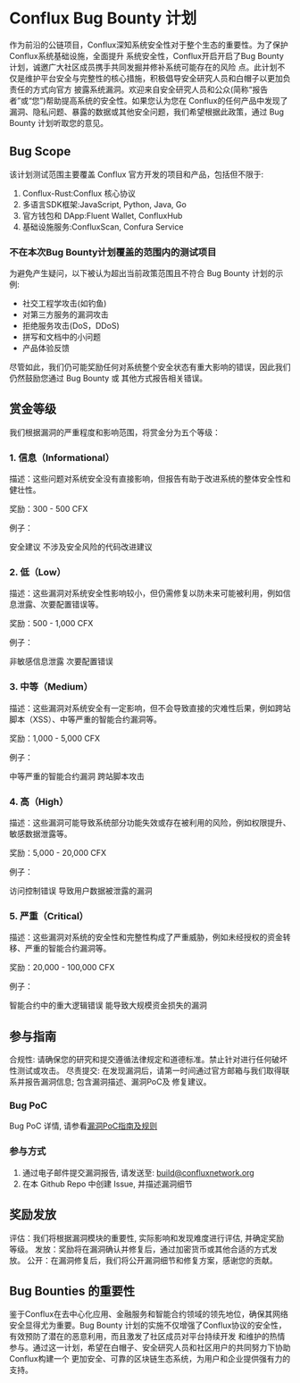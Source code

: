 # Conflux Bug Bounty 计划

作为前沿的公链项目，Conflux深知系统安全性对于整个生态的重要性。为了保护Conflux系统基础设施，全面提升 系统安全性，Conflux开启开启了Bug Bounty计划，诚邀广大社区成员携手共同发掘并修补系统可能存在的⻛险 点。此计划不仅是维护平台安全与完整性的核心措施，积极倡导安全研究人员和白帽子以更加负责任的方式向官方 披露系统漏洞。欢迎来自安全研究人员和公众(简称“报告者”或“您”)帮助提高系统的安全性。如果您认为您在 Conflux的任何产品中发现了漏洞、隐私问题、暴露的数据或其他安全问题，我们希望根据此政策，通过 Bug Bounty 计划听取您的意⻅。

## Bug Scope

该计划测试范围主要覆盖 Conflux 官方开发的项目和产品，包括但不限于:

1. Conflux-Rust:Conflux 核心协议
2. 多语言SDK框架:JavaScript, Python, Java, Go
3. 官方钱包和 DApp:Fluent Wallet, ConfluxHub
4. 基础设施服务:ConfluxScan, Confura Service

### 不在本次Bug Bounty计划覆盖的范围内的测试项目

为避免产生疑问，以下被认为超出当前政策范围且不符合 Bug Bounty 计划的示例:

- 社交工程学攻击(如钓⻥)
- 对第三方服务的漏洞攻击
- 拒绝服务攻击(DoS，DDoS)
- 拼写和文档中的小问题
- 产品体验反馈

尽管如此，我们仍可能奖励任何对系统整个安全状态有重大影响的错误，因此我们仍然鼓励您通过 Bug Bounty 或 其他方式报告相关错误。

## 赏金等级

我们根据漏洞的严重程度和影响范围，将赏金分为五个等级：

### 1. 信息（Informational）

描述：这些问题对系统安全没有直接影响，但报告有助于改进系统的整体安全性和健壮性。

奖励：300 - 500 CFX

例子：

安全建议
不涉及安全风险的代码改进建议

### 2. 低（Low）

描述：这些漏洞对系统安全性影响较小，但仍需修复以防未来可能被利用，例如信息泄露、次要配置错误等。

奖励：500 - 1,000 CFX

例子：

非敏感信息泄露
次要配置错误

### 3. 中等（Medium）

描述：这些漏洞对系统安全有一定影响，但不会导致直接的灾难性后果，例如跨站脚本（XSS）、中等严重的智能合约漏洞等。

奖励：1,000 - 5,000 CFX

例子：

中等严重的智能合约漏洞
跨站脚本攻击

### 4. 高（High）

描述：这些漏洞可能导致系统部分功能失效或存在被利用的风险，例如权限提升、敏感数据泄露等。

奖励：5,000 - 20,000 CFX

例子：

访问控制错误
导致用户数据被泄露的漏洞

### 5. 严重（Critical）

描述：这些漏洞对系统的安全性和完整性构成了严重威胁，例如未经授权的资金转移、严重的智能合约漏洞等。

奖励：20,000 - 100,000 CFX

例子：

智能合约中的重大逻辑错误
能导致大规模资金损失的漏洞

## 参与指南

合规性: 请确保您的研究和提交遵循法律规定和道德标准。禁止针对进行任何破坏性测试或攻击。
尽责提交: 在发现漏洞后，请第一时间通过官方邮箱与我们取得联系并报告漏洞信息; 包含漏洞描述、漏洞PoC及 修复建议。

### Bug PoC

Bug PoC 详情, 请参看[漏洞PoC指南及规则](./bug-poc.md)

### 参与方式

1. 通过电子邮件提交漏洞报告, 请发送至: build@confluxnetwork.org
2. 在本 Github Repo 中创建 Issue, 并描述漏洞细节

## 奖励发放

评估：我们将根据漏洞模块的重要性, 实际影响和发现难度进行评估, 并确定奖励等级。
发放：奖励将在漏洞确认并修复后，通过加密货币或其他合适的方式发放。
公开：在漏洞修复后，我们将公开漏洞细节和修复方案，感谢您的贡献。

## Bug Bounties 的重要性

鉴于Conflux在去中心化应用、金融服务和智能合约领域的领先地位，确保其网络安全显得尤为重要。Bug Bounty 计划的实施不仅增强了Conflux协议的安全性，有效预防了潜在的恶意利用，而且激发了社区成员对平台持续开发 和维护的热情参与。通过这一计划，希望在白帽子、安全研究人员和社区用户的共同努力下协助Conflux构建一个 更加安全、可靠的区块链生态系统，为用户和企业提供强有力的支持。
